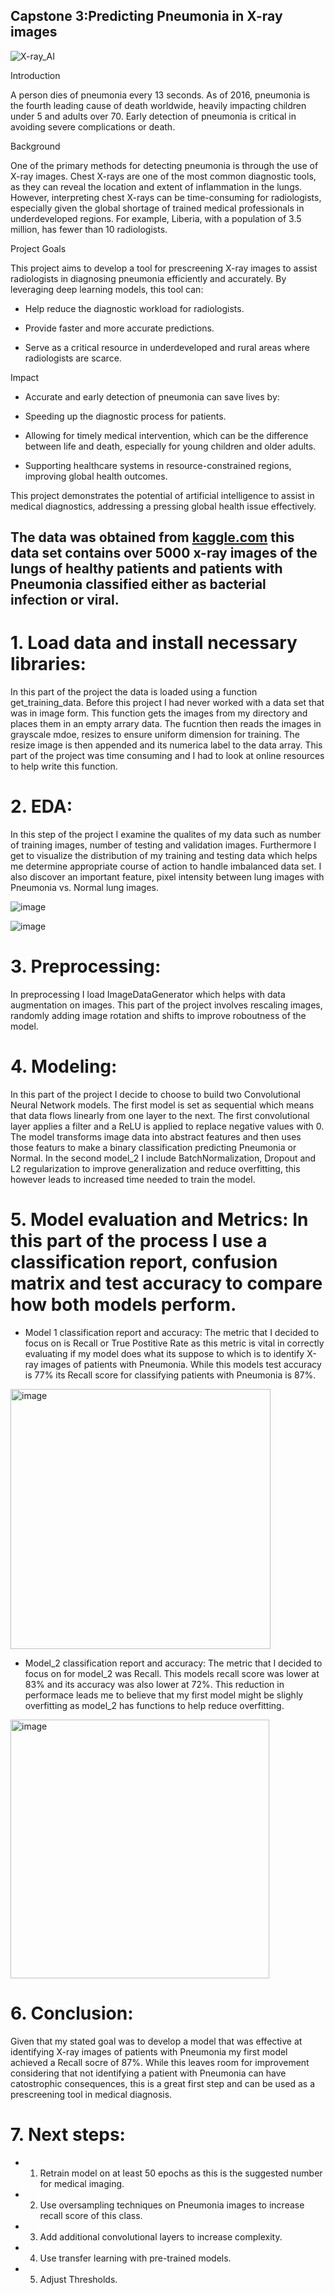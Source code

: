 ## Capstone 3:Predicting Pneumonia in X-ray images

![X-ray_AI](https://github.com/user-attachments/assets/e19e1532-a61f-4b41-9dbe-ff9d7b13760c)




Introduction

A person dies of pneumonia every 13 seconds. As of 2016, pneumonia is the fourth leading cause of death worldwide, heavily impacting children under 5 and adults over 70. Early detection of pneumonia is critical in avoiding severe complications or death.

Background

One of the primary methods for detecting pneumonia is through the use of X-ray images. Chest X-rays are one of the most common diagnostic tools, as they can reveal the location and extent of inflammation in the lungs. However, interpreting chest X-rays can be time-consuming for radiologists, especially given the global shortage of trained medical professionals in underdeveloped regions. For example, Liberia, with a population of 3.5 million, has fewer than 10 radiologists.

Project Goals

This project aims to develop a tool for prescreening X-ray images to assist radiologists in diagnosing pneumonia efficiently and accurately. By leveraging deep learning models, this tool can:

- Help reduce the diagnostic workload for radiologists.

- Provide faster and more accurate predictions.

- Serve as a critical resource in underdeveloped and rural areas where radiologists are scarce.

Impact

- Accurate and early detection of pneumonia can save lives by:

- Speeding up the diagnostic process for patients.

- Allowing for timely medical intervention, which can be the difference between life and death, especially for young children and older adults.

- Supporting healthcare systems in resource-constrained regions, improving global health outcomes.

This project demonstrates the potential of artificial intelligence to assist in medical diagnostics, addressing a pressing global health issue effectively.



## The data was obtained from [kaggle.com](https://www.kaggle.com/datasets/alifrahman/chestxraydataset/data) this data set contains over 5000 x-ray images of the lungs of healthy patients and patients with Pneumonia classified either as bacterial infection or viral.

# 1. Load data and install necessary libraries:
In this part of the project the data is loaded using a function get_training_data. Before this project I had never worked with a data set that was in image form. This function gets the images from my directory and places them in an empty arrary data. The fucntion then reads the images in grayscale mdoe, resizes to ensure uniform dimension for training. The resize image is then appended and its numerica label to the data array.
This part of the project was time consuming and I had to look at online resources to help write this function. 
# 2. EDA:
In this step of the project I examine the qualites of my data such as number of training images, number of testing and validation images. Furthermore I get to visualize the distribution of my training and testing data which helps me determine appropriate course of action to handle imbalanced data set. I also discover an important feature, pixel intensity between lung images with Pneumonia vs. Normal lung images.


![image](https://github.com/user-attachments/assets/814f2100-c08b-4b1e-a5fb-c06a7579251d)



![image](https://github.com/user-attachments/assets/cc19771a-1d6c-484f-a06c-e801667e1393)



# 3. Preprocessing: 
In preprocessing I load ImageDataGenerator which helps with data augmentation on images. This part of the project involves rescaling images, randomly adding image rotation and shifts to improve roboutness of the model.

# 4. Modeling: 
In this part of the project I decide to choose to build two Convolutional Neural Network models. The first model is set as sequential which means that data flows linearly from one layer to the next. The first convolutional layer applies a filter and a ReLU is applied to replace negative values with 0. The model transforms image data into abstract features and then uses those featurs to make a binary classification predicting Pneumonia or Normal.
In the second model_2 I include BatchNormalization, Dropout and L2 regularization to improve generalization and reduce overfitting, this however leads to increased time needed to train the model.  


# 5. Model evaluation and Metrics: In this part of the process I use a classification report, confusion matrix and test accuracy to compare how both models perform.
- Model 1 classification report and accuracy: The metric that I decided to focus on is Recall or True Postitive Rate as this metric is vital in correctly evaluating if my model does what its suppose to which is to identify X-ray images of patients with Pneumonia.
While this models test accuracy is 77% its Recall score for classifying patients with Pneumonia is 87%.


<img width="416" alt="image" src="https://github.com/user-attachments/assets/c47f2c29-f010-4c77-b9b4-0d9781af6acb" />




- Model_2 classification report and accuracy: The metric that I decided to focus on for model_2 was Recall. This models recall score was lower at 83% and its accuracy was also lower at 72%. This reduction in performace leads me to believe that my first model might be slighly overfitting as model_2 has functions to help reduce overfitting.


<img width="414" alt="image" src="https://github.com/user-attachments/assets/15afc1a4-6ea8-4421-be33-7eabffea0291" />




# 6. Conclusion:

Given that my stated goal was to develop a model that was effective at identifying X-ray images of patients with Pneumonia my first model achieved a Recall socre of 87%. While this leaves room for improvement considering that not identifying a patient with Pneumonia can have catostrophic consequences, this is a great first step and can be used as a prescreening tool in medical diagnosis.

# 7. Next steps:
- 1. Retrain model on at least 50 epochs as this is the suggested number for medical imaging.

- 2. Use oversampling techniques on Pneumonia images to increase recall score of this class. 

- 3. Add additional convolutional layers to increase complexity.

- 4. Use transfer learning with pre-trained models.

- 5. Adjust Thresholds.
 
       




